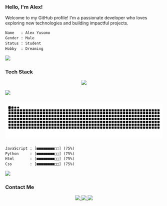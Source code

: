 ### Hello, I'm Alex!

Welcome to my GitHub profile! I'm a passionate developer who loves exploring new technologies and building impactful projects. 

```txt
Name   : Alex Yusomo
Gender : Male
Status : Student
Hobby  : Dreaming
```

<img src="https://user-images.githubusercontent.com/74038190/212284115-f47cd8ff-2ffb-4b04-b5bf-4d1c14c0247f.gif" width="900">

### Tech Stack


<p align="center">
  <img src="https://skillicons.dev/icons?i=js,python,html,css" />
</p>


<img src="https://user-images.githubusercontent.com/74038190/212284115-f47cd8ff-2ffb-4b04-b5bf-4d1c14c0247f.gif" width="900">

###

<img src="https://raw.githubusercontent.com/kimmyxpow/kimmyxpow/output/snake.svg" alt="Snake animation" />

###

```txt
JavaScript : [■■■■■■■■□□] (75%)
Python     : [■■■■■■■■□□] (75%)
Html       : [■■■■■■■■□□] (75%)
Css        : [■■■■■■■■□□] (75%)                    
```

<img src="https://user-images.githubusercontent.com/74038190/212284115-f47cd8ff-2ffb-4b04-b5bf-4d1c14c0247f.gif" width="900">

### Contact Me 

<p align="center">
  <a href="https://t.me/lexxyatc">
    <img src="https://img.shields.io/badge/Telegram-%230077B5.svg?style=for-the-badge&logo=telegram&logoColor=white">
  </a>
  <a href="mailto:yusomoalex@gmail.com">
    <img src="https://img.shields.io/badge/Email-D14836?style=for-the-badge&logo=gmail&logoColor=white">
  </a>
  <a href="https://github.com/Lexxyy1">
    <img src="https://img.shields.io/badge/GitHub-181717.svg?style=for-the-badge&logo=github&logoColor=white">
  </a>
</p>

